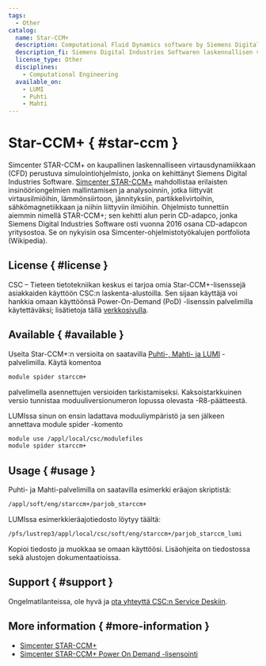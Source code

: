 ```yaml
---
tags:
  - Other
catalog:
  name: Star-CCM+
  description: Computational Fluid Dynamics software by Siemens Digital Industries Software
  description_fi: Siemens Digital Industries Softwaren laskennallisen virtausdynamiikan (CFD) ohjelmisto
  license_type: Other
  disciplines:
    - Computational Engineering
  available_on:
    - LUMI
    - Puhti
    - Mahti
---
```


# Star-CCM+ { #star-ccm }

Simcenter STAR-CCM+ on kaupallinen laskennalliseen virtausdynamiikkaan (CFD) perustuva simulointiohjelmisto, jonka on kehittänyt Siemens Digital Industries Software. [Simcenter STAR-CCM+](https://www.plm.automation.siemens.com/global/en/products/simcenter/STAR-CCM.html) mahdollistaa erilaisten insinööriongelmien mallintamisen ja analysoinnin, jotka liittyvät virtausilmiöihin, lämmönsiirtoon, jännityksiin, partikkelivirtoihin, sähkömagnetiikkaan ja niihin liittyviin ilmiöihin. Ohjelmisto tunnettiin aiemmin nimellä STAR-CCM+; sen kehitti alun perin CD-adapco, jonka Siemens Digital Industries Software osti vuonna 2016 osana CD-adapcon yritysostoa. Se on nykyisin osa Simcenter-ohjelmistotyökalujen portfoliota (Wikipedia).

## License { #license }

CSC – Tieteen tietotekniikan keskus ei tarjoa omia Star-CCM+-lisenssejä asiakkaiden käyttöön CSC:n laskenta-alustoilla. Sen sijaan käyttäjä voi hankkia omaan käyttöönsä Power-On-Demand (PoD) -lisenssin palvelimilla käytettäväksi; lisätietoja tällä [verkkosivulla](https://community.sw.siemens.com/s/question/0D54O000061xpm2SAA/simcenter-starccm-licensing-options-and-setup-installation-and-troubleshooting).

## Available { #available }

Useita Star-CCM+:n versioita on saatavilla [Puhti-, Mahti- ja LUMI](../computing/available-systems.md) -palvelimilla. Käytä komentoa

```bash
module spider starccm+
```

palvelimella asennettujen versioiden tarkistamiseksi. Kaksoistarkkuinen versio tunnistaa moduuliversionumeron lopussa olevasta -R8-päätteestä.

LUMIssa sinun on ensin ladattava moduuliympäristö ja sen jälkeen annettava module spider -komento

```bash
module use /appl/local/csc/modulefiles
module spider starccm+
```

## Usage { #usage }

Puhti- ja Mahti-palvelimilla on saatavilla esimerkki eräajon skriptistä:

```bash
/appl/soft/eng/starccm+/parjob_starccm+
```

LUMIssa esimerkkieräajotiedosto löytyy täältä:

```bash
/pfs/lustrep3/appl/local/csc/soft/eng/starccm+/parjob_starccm_lumi
```

Kopioi tiedosto ja muokkaa se omaan käyttöösi. Lisäohjeita on tiedostossa sekä alustojen dokumentaatioissa.

## Support { #support }

Ongelmatilanteissa, ole hyvä ja [ota yhteyttä CSC:n Service Deskiin](../support/contact.md).

## More information { #more-information }

* [Simcenter STAR-CCM+](https://www.plm.automation.siemens.com/global/en/products/simcenter/STAR-CCM.html)
* [Simcenter STAR-CCM+ Power On Demand -lisensointi](https://community.sw.siemens.com/s/question/0D54O000061xpm2SAA/simcenter-starccm-licensing-options-and-setup-installation-and-troubleshooting)